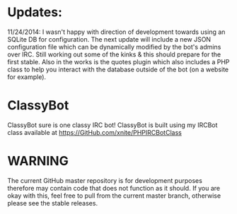Updates:
=========
11/24/2014: I wasn't happy with direction of development towards using an SQLite DB for configuration. The next update will include a new JSON configuration file which can be dynamically modified by the bot's admins over IRC. Still working out some of the kinks & this should prepare for the first stable. Also in the works is the quotes plugin which also includes a PHP class to help you interact with the database outside of the bot (on a website for example).

ClassyBot
=========
ClassyBot sure is one classy IRC bot!
ClassyBot is built using my IRCBot class available at https://GitHub.com/xnite/PHPIRCBotClass

WARNING
=======
The current GitHub master repository is for development purposes therefore may contain code that does not function as it should.
If you are okay with this, feel free to pull from the current master branch, otherwise please see the stable releases.
